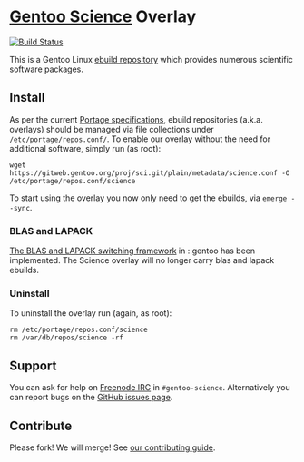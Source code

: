 # [Gentoo Science](https://wiki.gentoo.org/wiki/Project:Science/Overlay) Overlay
[![Build Status](https://travis-ci.com/gentoo/sci.svg?branch=master)](https://travis-ci.com/gentoo/sci)

This is a Gentoo Linux [ebuild repository](https://wiki.gentoo.org/wiki/Ebuild_repository) which provides numerous scientific software packages.

## Install

As per the current [Portage specifications](https://dev.gentoo.org/~zmedico/portage/doc/man/portage.5.html), ebuild repositories (a.k.a. overlays) should be managed via file collections under `/etc/portage/repos.conf/`.
To enable our overlay without the need for additional software, simply run (as root):

```
wget https://gitweb.gentoo.org/proj/sci.git/plain/metadata/science.conf -O /etc/portage/repos.conf/science
```

To start using the overlay you now only need to get the ebuilds, via `emerge --sync`.

### BLAS and LAPACK

[The BLAS and LAPACK switching framework](https://wiki.gentoo.org/wiki/Blas-lapack-switch)
in ::gentoo has been implemented. The Science overlay will no longer
carry blas and lapack ebuilds.

### Uninstall

To uninstall the overlay run (again, as root):

```
rm /etc/portage/repos.conf/science
rm /var/db/repos/science -rf
```

## Support

You can ask for help on [Freenode IRC](https://www.gentoo.org/get-involved/irc-channels/) in `#gentoo-science`.
Alternatively you can report bugs on the [GitHub issues page](https://github.com/gentoo/sci/issues).

## Contribute

Please fork! We will merge! See [our contributing guide](https://github.com/gentoo/sci/blob/master/CONTRIBUTING.md).
